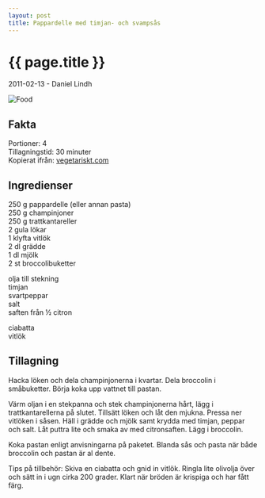 ```yaml
---
layout: post
title: Pappardelle med timjan- och svampsås
---
```


{{ page.title }}
================

<p class="meta">2011-02-13 - Daniel Lindh</p>

![Food](http://www.vegetariskt.com/sendbinary_visabild.asp?path=recept_bilder/big_2425.jpg&width=450)

Fakta
-----
Portioner: 4  
Tillagningstid: 30 minuter  
Kopierat ifrån: [vegetariskt.com](http://www.vegetariskt.com/visarecept.asp?ReceptID=2425 "vegetariskt.com")  

Ingredienser
------------
250 g pappardelle (eller annan pasta)  
250 g champinjoner  
250 g trattkantareller  
2 gula lökar  
1 klyfta vitlök  
2 dl grädde  
1 dl mjölk  
2 st broccolibuketter  

olja till stekning  
timjan  
svartpeppar  
salt  
saften från ½ citron  

ciabatta  
vitlök  

Tillagning
----------
Hacka löken och dela champinjonerna i kvartar. Dela broccolin i småbuketter. Börja koka upp vattnet till pastan.

Värm oljan i en stekpanna och stek champinjonerna hårt, lägg i trattkantarellerna på slutet. Tillsätt löken och låt den mjukna. Pressa ner vitlöken i såsen. Häll i grädde och mjölk samt krydda med timjan, peppar och salt. Låt puttra lite och smaka av med citronsaften. Lägg i broccolin.

Koka pastan enligt anvisningarna på paketet. Blanda sås och pasta när både broccolin och pastan är al dente.

Tips på tillbehör:
Skiva en ciabatta och gnid in vitlök. Ringla lite olivolja över och sätt in i ugn cirka 200 grader. Klart när bröden är krispiga och har fått färg.
